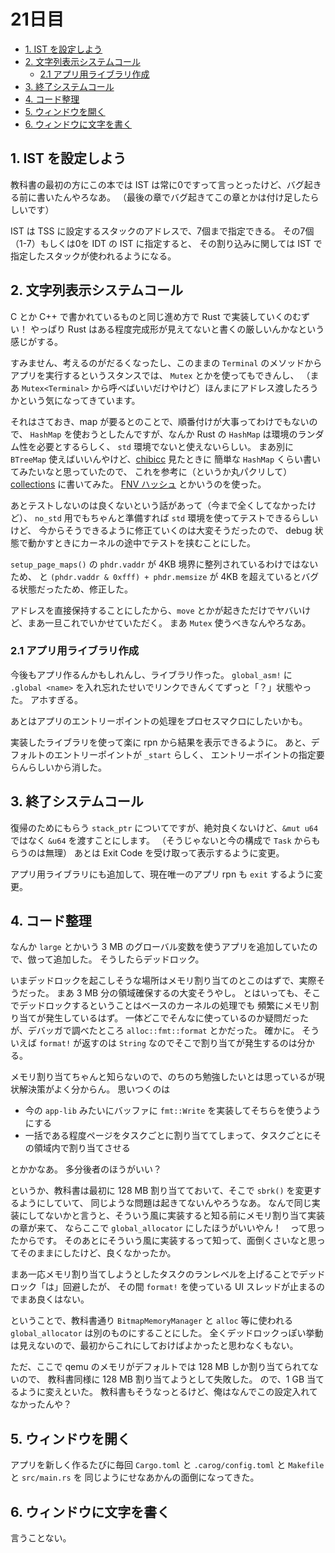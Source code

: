 # 21日目

<!-- mtoc-start -->

- [1. IST を設定しよう](#1-ist-を設定しよう)
- [2. 文字列表示システムコール](#2-文字列表示システムコール)
  - [2.1 アプリ用ライブラリ作成](#21-アプリ用ライブラリ作成)
- [3. 終了システムコール](#3-終了システムコール)
- [4. コード整理](#4-コード整理)
- [5. ウィンドウを開く](#5-ウィンドウを開く)
- [6. ウィンドウに文字を書く](#6-ウィンドウに文字を書く)

<!-- mtoc-end -->

## 1. IST を設定しよう

教科書の最初の方にこの本では IST は常に0ですって言っとったけど、バグ起きる前に書いたんやろなあ。
（最後の章でバグ起きてこの章とかは付け足したらしいです）

IST は TSS に設定するスタックのアドレスで、7個まで指定できる。
その7個（1-7）もしくは0を IDT の IST に指定すると、
その割り込みに関しては IST で指定したスタックが使われるようになる。

## 2. 文字列表示システムコール

C とか C++ で書かれているものと同じ進め方で Rust で実装していくのむずい！
やっぱり Rust はある程度完成形が見えてないと書くの厳しいんかなという感じがする。

すみません、考えるのがだるくなったし、このままの `Terminal` のメソッドからアプリを実行するというスタンスでは、
`Mutex` とかを使ってもできんし、
（まあ `Mutex<Terminal>` から呼べばいいだけやけど）ほんまにアドレス渡したろうかという気になってきています。

それはさておき、map が要るとのことで、順番付けが大事ってわけでもないので、
`HashMap` を使おうとしたんですが、なんか Rust の `HashMap` は環境のランダム性を必要とするらしく、
`std` 環境でないと使えないらしい。
まあ別に `BTreeMap` 使えばいいんやけど、[chibicc](https://github.com/rui314/chibicc) 見たときに
簡単な `HashMap` くらい書いてみたいなと思っていたので、
これを参考に（というか丸パクリして）[collections](../mikan-os/kernel/src/collections.rs) に書いてみた。
[FNV ハッシュ](https://en.wikipedia.org/wiki/Fowler%E2%80%93Noll%E2%80%93Vo_hash_function) とかいうのを使った。

あとテストしないのは良くないという話があって（今まで全くしてなかったけど）、
`no_std` 用でもちゃんと準備すれば `std` 環境を使ってテストできるらしいけど、
今からそうできるように修正ていくのは大変そうだったので、
debug 状態で動かすときにカーネルの途中でテストを挟むことにした。

`setup_page_maps()` の `phdr.vaddr` が 4KB 境界に整列されているわけではないため、
と `(phdr.vaddr & 0xfff) + phdr.memsize` が 4KB を超えているとバグる状態だったため、修正した。

アドレスを直接保持することにしたから、`move` とかが起きただけでヤバいけど、まあ一旦これでいかせていただく。
まあ `Mutex` 使うべきなんやろなあ。

### 2.1 アプリ用ライブラリ作成

今後もアプリ作るんかもしれんし、ライブラリ作った。
`global_asm!` に `.global <name>` を入れ忘れたせいでリンクできんくてずっと「？」状態やった。
アホすぎる。

あとはアプリのエントリーポイントの処理をプロセスマクロにしたいかも。

実装したライブラリを使って楽に rpn から結果を表示できるように。
あと、デフォルトのエントリーポイントが `_start` らしく、
エントリーポイントの指定要らんらしいから消した。

## 3. 終了システムコール

復帰のためにもらう `stack_ptr` についてですが、絶対良くないけど、`&mut u64` ではなく `&u64` を渡すことにします。
（そうじゃないと今の構成で `Task` からもらうのは無理）
あとは Exit Code を受け取って表示するように変更。

アプリ用ライブラリにも追加して、現在唯一のアプリ rpn も `exit` するように変更。

## 4. コード整理

なんか `large` とかいう 3 MB のグローバル変数を使うアプリを追加していたので、倣って追加した。
そうしたらデッドロック。

いまデッドロックを起こしそうな場所はメモリ割り当てのとこのはずで、実際そうだった。
まあ 3 MB 分の領域確保するの大変そうやし。
とはいっても、そこでデッドロックするということはベースのカーネルの処理でも
頻繁にメモリ割り当てが発生しているはず。
一体どこでそんなに使っているのか疑問だったが、デバッガで調べたところ `alloc::fmt::format` とかだった。
確かに。
そういえば `format!` が返すのは `String` なのでそこで割り当てが発生するのは分かる。

メモリ割り当てちゃんと知らないので、のちのち勉強したいとは思っているが現状解決策がよく分からん。
思いつくのは

- 今の `app-lib` みたいにバッファに `fmt::Write` を実装してそちらを使うようにする
- 一括である程度ページをタスクごとに割り当ててしまって、タスクごとにその領域内で割り当てさせる

とかかなあ。
多分後者のほうがいい？

というか、教科書は最初に 128 MB 割り当てておいて、そこで `sbrk()` を変更するようにしていて、
同じような問題は起きてないんやろうなあ。
なんで同じ実装にしてないかと言うと、そういう風に実装すると知る前にメモリ割り当て実装の章が来て、
ならここで `global_allocator` にしたほうがいいやん！　って思ったからです。
そのあとにそういう風に実装するって知って、面倒くさいなと思ってそのままにしたけど、良くなかったか。

まあ一応メモリ割り当てしようとしたタスクのランレベルを上げることでデッドロック「は」回避したが、
その間 `format!` を使っている UI スレッドが止まるのでまあ良くはない。

ということで、教科書通り `BitmapMemoryManager` と
`alloc` 等に使われる `global_allocator` は別のものにすることにした。
全くデッドロックっぽい挙動は見えないので、最初からこれにしておけばよかったと思わなくもない。

ただ、ここで qemu のメモリがデフォルトでは 128 MB しか割り当てられてないので、
教科書同様に 128 MB 割り当てようとして失敗した。
ので、1 GB 当てるように変えといた。
教科書もそうなっとるけど、俺はなんでこの設定入れてなかったんや？

## 5. ウィンドウを開く

アプリを新しく作るたびに毎回 `Cargo.toml` と `.carog/config.toml` と `Makefile` と `src/main.rs` を
同じようにせなあかんの面倒になってきた。

## 6. ウィンドウに文字を書く

言うことない。
